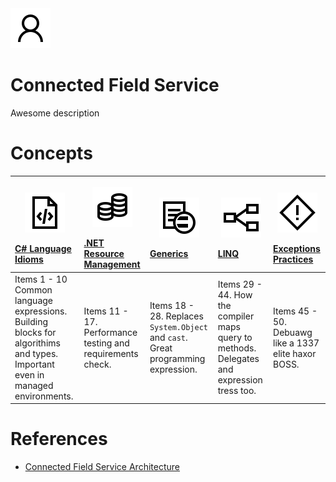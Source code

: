 
<img src="imgs/md/user.svg">

# Connected Field Service
Awesome description

# Concepts
| <p align="center"><img src="imgs/md/code-file.svg" width="64"></p> [C# Language Idioms](Assets/HoloToolkit/Input/README.md) | <p align="center"><img src="imgs/md/resources.svg" width="64"></p> [.NET Resource Management](Assets/HoloToolkit/Sharing/README.md) | <p align="center"><img src="imgs/md/generics.svg" width="64"></p> [Generics](Assets/HoloToolkit/SpatialMapping/README.md) | <p align="center"><img src="imgs/md/linq.svg" width="64"></p> [LINQ](Assets/HoloToolkit/SpatialUnderstanding/README.md) | <p align="center"><img src="imgs/md/exception.svg" width="64"></p> [Exceptions Practices](Assets/HoloToolkit/SpatialUnderstanding/README.md) |
| :- | :- | :- | :- | :- |
| Items 1 - 10 Common language expressions. Building blocks for algorithims and types. Important even in managed environments. | Items 11 - 17. Performance testing and requirements check. | Items 18 - 28. Replaces `System.Object` and `cast`. Great programming expression. | Items 29 - 44.  How the compiler maps query to methods. Delegates and expression tress too. | Items 45 - 50. Debuawg like a 1337 elite haxor BOSS. |

# References
- [Connected Field Service Architecture](https://msdn.microsoft.com/en-us/library/mt744253.aspx)
